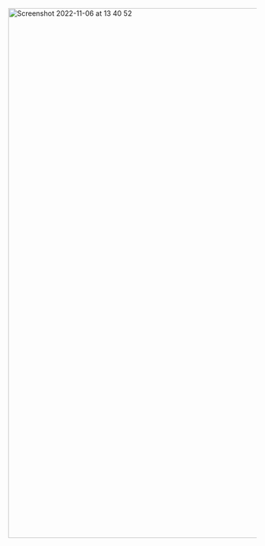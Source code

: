 <img width="1073" alt="Screenshot 2022-11-06 at 13 40 52" src="https://user-images.githubusercontent.com/109438310/200557520-0260ebed-13ed-437f-bf9b-afefdf9c46fb.png">
